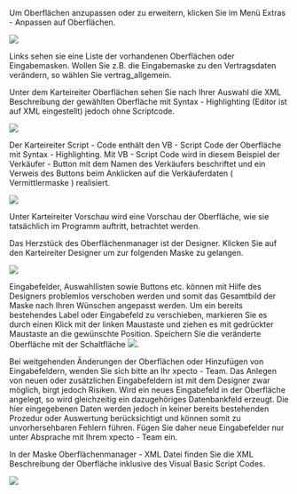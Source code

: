 
Um Oberflächen anzupassen oder zu erweitern, klicken Sie im Menü Extras - Anpassen auf Oberflächen.

![](http://xpecto.github.io/docs/img/img_132.png)

Links sehen sie eine Liste der vorhandenen Oberflächen oder Eingabemasken. Wollen Sie z.B. die Eingabemaske zu den Vertragsdaten verändern, so wählen Sie vertrag\_allgemein.

Unter dem Karteireiter Oberflächen sehen Sie nach Ihrer Auswahl die XML Beschreibung der gewählten Oberfläche mit Syntax - Highlighting (Editor ist auf XML eingestellt) jedoch ohne Scriptcode.

![](http://xpecto.github.io/docs/img/img_133.png)

Der Karteireiter Script - Code enthält den VB - Script Code der Oberfläche mit Syntax - Highlighting. Mit VB - Script Code wird in diesem Beispiel der Verkäufer - Button mit dem Namen des Verkäufers beschriftet und ein Verweis des Buttons beim Anklicken auf die Verkäuferdaten ( Vermittlermaske ) realisiert.

![](http://xpecto.github.io/docs/img/img_134.png)

Unter Karteireiter Vorschau wird eine Vorschau der Oberfläche, wie sie tatsächlich im Programm auftritt, betrachtet werden.

Das Herzstück des Oberflächenmanager ist der Designer. Klicken Sie auf den Karteireiter Designer um zur folgenden Maske zu gelangen.

![](http://xpecto.github.io/docs/img/img_135.png)

Eingabefelder, Auswahllisten sowie Buttons etc. können mit Hilfe des Designers problemlos verschoben werden und somit das Gesamtbild der Maske nach Ihren Wünschen angepasst werden. Um ein bereits bestehendes Label oder Eingabefeld zu verschieben, markieren Sie es durch einen Klick mit der linken Maustaste und ziehen es mit gedrückter Maustaste an die gewünschte Position. Speichern Sie die veränderte Oberfläche mit der Schaltfläche ![](http://xpecto.github.io/docs/img/img_136.png).

Bei weitgehenden Änderungen der Oberflächen oder Hinzufügen von Eingabefeldern, wenden Sie sich bitte an Ihr xpecto - Team. Das Anlegen von neuen oder zusätzlichen Eingabefeldern ist mit dem Designer zwar möglich, birgt jedoch Risiken. Wird ein neues Eingabefeld in der Oberfläche angelegt, so wird gleichzeitig ein dazugehöriges Datenbankfeld erzeugt. Die hier eingegebenen Daten werden jedoch in keiner bereits bestehenden Prozedur oder Auswertung berücksichtigt und können somit zu unvorhersehbaren Fehlern führen. Fügen Sie daher neue Eingabefelder nur unter Absprache mit Ihrem xpecto - Team ein.

In der Maske Oberflächenmanager - XML Datei finden Sie die XML Beschreibung der Oberfläche inklusive des Visual Basic Script Codes.

![](http://xpecto.github.io/docs/img/img_137.png)


